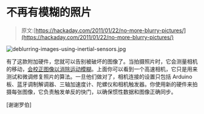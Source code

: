 # 不再有模糊的照片

> 原文:[https://hackaday.com/2011/01/22/no-more-blurry-pictures/](https://hackaday.com/2011/01/22/no-more-blurry-pictures/)

![](../Images/64e69bb3782243175e8aae496b04f50b.png "deblurring-images-using-inertial-sensors.jpg")

有了这款附加硬件，您就可以告别被破坏的图像了。当拍摄照片时，它会测量相机的移动，[会校正图像以消除运动模糊](http://research.microsoft.com/en-us/um/redmond/groups/ivm/imudeblurring/)。上面你可以看到一个高速相机，它只是用来测试和微调修复照片的算法。一旦他们做对了，相机连接的设置只包括 Arduino 板、蓝牙调制解调器、三轴加速度计、陀螺仪和相机触发器。你使用新的硬件来拍摄每张图像，它负责触发单反的快门，以确保惯性数据和图像正确同步。

[谢谢罗伯]